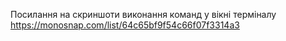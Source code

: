 Посилання на скриншоти виконання команд у вікні терміналу
https://monosnap.com/list/64c65bf9f54c66f07f3314a3